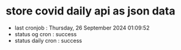 # store covid daily api as json data

- last cronjob : Thursday, 26 September 2024 01:09:52
- status og cron : success
- status daily cron : success
      
      